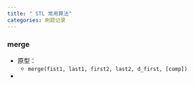 ```yaml
---
title: " STL 常用算法"
categories: 刷题记录
---
```

### merge
- 原型：
	- `merge(fist1, last1, first2, last2, d_first, [comp])`
- 
